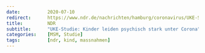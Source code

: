 ```yaml
---
date:          2020-07-10
redirect:      https://www.ndr.de/nachrichten/hamburg/coronavirus/UKE-Studie-Kinder-leiden-psychisch-stark-unter-Corona,uke678.html
title:         NDR
subtitle:      "UKE-Studie: Kinder leiden psychisch stark unter Corona"
categories:    [MSM, Studie]
tags:          [ndr, kind, massnahmen]
---
```

